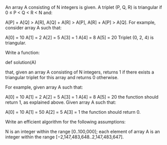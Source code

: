 An array A consisting of N integers is given. A triplet (P, Q, R) is triangular if 0 ≤ P < Q < R < N and:

A[P] + A[Q] > A[R],
A[Q] + A[R] > A[P],
A[R] + A[P] > A[Q].
For example, consider array A such that:

A[0] = 10 A[1] = 2 A[2] = 5
A[3] = 1 A[4] = 8 A[5] = 20
Triplet (0, 2, 4) is triangular.

Write a function:

def solution(A)

that, given an array A consisting of N integers, returns 1 if there exists a triangular triplet for this array and returns 0 otherwise.

For example, given array A such that:

A[0] = 10 A[1] = 2 A[2] = 5
A[3] = 1 A[4] = 8 A[5] = 20
the function should return 1, as explained above. Given array A such that:

A[0] = 10 A[1] = 50 A[2] = 5
A[3] = 1
the function should return 0.

Write an efficient algorithm for the following assumptions:

N is an integer within the range [0..100,000];
each element of array A is an integer within the range [−2,147,483,648..2,147,483,647].
